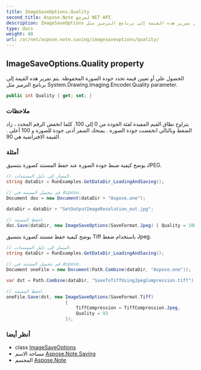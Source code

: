 ```yaml
---
title: ImageSaveOptions.Quality
second_title: Aspose.Note لمرجع NET API
description: ImageSaveOptions ملكية. الحصول على أو تعيين قيمة تحدد جودة الصورة المحفوظة. يتم تمرير هذه القيمة إلى برنامج الترميز مثل System.Drawing.Imaging.Encoder.Quality parameter.
type: docs
weight: 40
url: /ar/net/aspose.note.saving/imagesaveoptions/quality/
---
```

## ImageSaveOptions.Quality property

الحصول على أو تعيين قيمة تحدد جودة الصورة المحفوظة. يتم تمرير هذه القيمة إلى برنامج الترميز مثل System.Drawing.Imaging.Encoder.Quality parameter.

```csharp
public int Quality { get; set; }
```

### ملاحظات

يتراوح نطاق القيم المفيدة لفئة الجودة من 0 إلى 100. كلما انخفض الرقم المحدد ، زاد الضغط وبالتالي انخفضت جودة الصورة . يمنحك الصفر أدنى جودة للصورة و 100 أعلى . القيمة الافتراضية هي 90.

### أمثلة

يوضح كيفية ضبط جودة الصورة عند حفظ المستند كصورة بتنسيق JPEG.

```csharp
// المسار إلى دليل المستندات.
string dataDir = RunExamples.GetDataDir_LoadingAndSaving();

// قم بتحميل المستند في Aspose.
Document doc = new Document(dataDir + "Aspose.one");

dataDir = dataDir + "SetOutputImageResolution_out.jpg";

// احفظ المستند.
doc.Save(dataDir, new ImageSaveOptions(SaveFormat.Jpeg) { Quality = 100 });
```

يوضح كيفية حفظ مستند كصورة بتنسيق Tiff باستخدام ضغط Jpeg.

```csharp
// المسار إلى دليل المستندات.
string dataDir = RunExamples.GetDataDir_LoadingAndSaving();

// قم بتحميل المستند في Aspose.
Document oneFile = new Document(Path.Combine(dataDir, "Aspose.one"));

var dst = Path.Combine(dataDir, "SaveToTiffUsingJpegCompression.tiff");

// احفظ المستند.
oneFile.Save(dst, new ImageSaveOptions(SaveFormat.Tiff)
                      {
                          TiffCompression = TiffCompression.Jpeg,
                          Quality = 93
                      });
```

### أنظر أيضا

* class [ImageSaveOptions](../)
* مساحة الاسم [Aspose.Note.Saving](../../imagesaveoptions/)
* المجسم [Aspose.Note](../../../)


